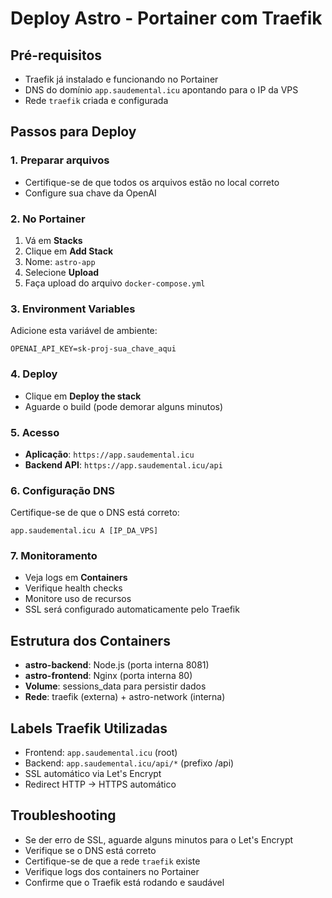 # Deploy Astro - Portainer com Traefik

## Pré-requisitos
- Traefik já instalado e funcionando no Portainer
- DNS do domínio `app.saudemental.icu` apontando para o IP da VPS
- Rede `traefik` criada e configurada

## Passos para Deploy

### 1. Preparar arquivos
- Certifique-se de que todos os arquivos estão no local correto
- Configure sua chave da OpenAI

### 2. No Portainer
1. Vá em **Stacks**
2. Clique em **Add Stack**
3. Nome: `astro-app`
4. Selecione **Upload**
5. Faça upload do arquivo `docker-compose.yml`

### 3. Environment Variables
Adicione esta variável de ambiente:
```
OPENAI_API_KEY=sk-proj-sua_chave_aqui
```

### 4. Deploy
- Clique em **Deploy the stack**
- Aguarde o build (pode demorar alguns minutos)

### 5. Acesso
- **Aplicação**: `https://app.saudemental.icu`
- **Backend API**: `https://app.saudemental.icu/api`

### 6. Configuração DNS
Certifique-se de que o DNS está correto:
```
app.saudemental.icu A [IP_DA_VPS]
```

### 7. Monitoramento
- Veja logs em **Containers**
- Verifique health checks
- Monitore uso de recursos
- SSL será configurado automaticamente pelo Traefik

## Estrutura dos Containers
- **astro-backend**: Node.js (porta interna 8081)
- **astro-frontend**: Nginx (porta interna 80)
- **Volume**: sessions_data para persistir dados
- **Rede**: traefik (externa) + astro-network (interna)

## Labels Traefik Utilizadas
- Frontend: `app.saudemental.icu` (root)
- Backend: `app.saudemental.icu/api/*` (prefixo /api)
- SSL automático via Let's Encrypt
- Redirect HTTP → HTTPS automático

## Troubleshooting
- Se der erro de SSL, aguarde alguns minutos para o Let's Encrypt
- Verifique se o DNS está correto
- Certifique-se de que a rede `traefik` existe
- Verifique logs dos containers no Portainer
- Confirme que o Traefik está rodando e saudável
